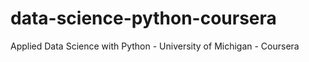 # data-science-python-coursera
Applied Data Science with Python - University of Michigan - Coursera
